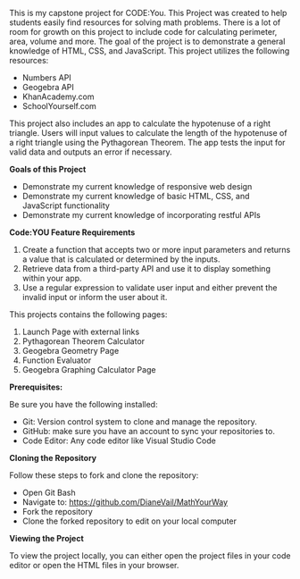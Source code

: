 This is my capstone project for CODE:You. 
This Project was created to help students easily find resources for solving math problems.  There is a lot of room for growth on this project to include code for calculating perimeter, area, volume and more.  The goal of the project is to demonstrate a general knowledge of HTML, CSS, and JavaScript.  This project utilizes the following resources:

 - Numbers API
 - Geogebra API
 - KhanAcademy.com 
 - SchoolYourself.com

This project also includes an app to calculate the hypotenuse of a right triangle.  Users will input values to calculate the length of the hypotenuse of a right triangle using the Pythagorean Theorem.  The app tests the input for valid data and outputs an error if necessary.  

**Goals of this Project**

 - Demonstrate my current knowledge of responsive web design
 - Demonstrate my current knowledge of basic HTML, CSS, and JavaScript functionality
 - Demonstrate my current knowledge of incorporating restful APIs

**Code:YOU Feature Requirements**

1. Create a function that accepts two or more input parameters and returns a value that is calculated or determined by the inputs. 
2. Retrieve data from a third-party API and use it to display something within your app.
3. Use a regular expression to validate user input and either prevent the invalid input or inform the user about it.

This projects contains the following pages:
1.  Launch Page with external links
2.  Pythagorean Theorem Calculator
3.  Geogebra Geometry Page
4.  Function Evaluator
5.  Geogebra Graphing Calculator Page

**Prerequisites:**

Be sure you have the following installed:

 - Git: Version control system to clone and manage the repository.
 - GitHub: make sure you have an account to sync your repositories to.
 - Code Editor: Any code editor like Visual Studio Code

**Cloning the Repository**

Follow these steps to fork and clone the repository:

 - Open Git Bash
 - Navigate to:  https://github.com/DianeVail/MathYourWay
 - Fork the repository
 - Clone the forked repository to edit on your local computer

**Viewing the Project**

To view the project locally, you can either open the project files in your code editor or open the HTML files in your browser.





